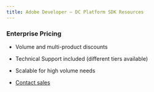 ```yaml
---
title: Adobe Developer — DC Platform SDK Resources
---
```


<TextBlock slots="heading" width="100%" theme="light"  alignment="yes" paddingTop="5" paddingBottom='5' className="pricing-title-right py-0 text-align-left div-p-0 left-content pricing-h2" />

### Enterprise Pricing

<TextBlock slots="text" width="100%" theme="light"  alignment="yes" paddingTop="5" paddingBottom='5' className="py-0 list-points div-p-0 left-content"/>

- Volume and multi-product discounts

- Technical Support included (different tiers available)

- Scalable for high volume needs

<TextBlock slots="buttons" width="100%" theme="light"  alignment="yes" paddingTop="5" paddingBottom='5' className="pb-1 left-Contact div-p-0 left-content" />

- [Contact sales](./contact/sales/)